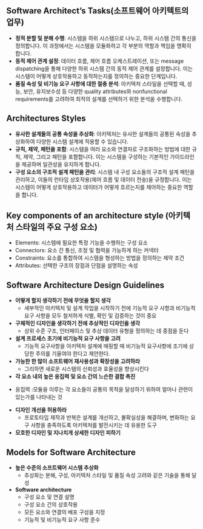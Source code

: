 ## Software Architect’s Tasks(소프트웨어 아키텍트의 업무)

- **정적 분할 및 분해 수행**: 시스템을 하위 시스템으로 나누고, 하위 시스템 간의 통신을 정의합니다. 이 과정에서는 시스템을 모듈화하고 각 부분의 역할과 책임을 명확히 합니다.
- **동적 제어 관계 설정**: 데이터 흐름, 제어 흐름 오케스트레이션, 또는 message dispatching을 통해 다양한 하위 시스템 간의 동적 제어 관계를 설정합니다. 이는 시스템이 어떻게 상호작용하고 동작하는지를 정의하는 중요한 단계입니다.
- **품질 속성 및 비기능 요구 사항에 대한 절충 분석**: 아키텍처 스타일을 선택할 때, 성능, 보안, 유지보수성 등 다양한 quality attributes와 nonfunctional requirements를 고려하여 최적의 설계를 선택하기 위한 분석을 수행합니다.

## Architectures Styles

- **유사한 설계들의 공통 속성을 추상화**: 아키텍처는 유사한 설계들의 공통된 속성을 추상화하여 다양한 시스템 설계에 적용할 수 있습니다.
- **규칙, 제약, 패턴을 포함**: 시스템을 여러 요소와 연결자로 구조화하는 방법에 대한 규칙, 제약, 그리고 패턴을 포함합니다. 이는 시스템을 구성하는 기본적인 가이드라인을 제공하며 일관성을 유지하게 합니다.
- **구성 요소의 구조적 설계 패턴을 관리**: 시스템 내 구성 요소들의 구조적 설계 패턴을 관리하고, 이들의 런타임 상호작용(제어 흐름 및 데이터 전송)을 규정합니다. 이는 시스템이 어떻게 상호작용하고 데이터가 어떻게 흐르는지를 제어하는 중요한 역할을 합니다.

## Key components of an architecture style (아키텍처 스타일의 주요 구성 요소)

- Elements: 시스템에 필요한 특정 기능을 수행하는 구성 요소
- Connectors: 요소 간 통신, 조정 및 협력을 가능하게 하는 커넥터
- Constraints: 요소를 통합하여 시스템을 형성하는 방법을 정의하는 제약 조건
- Attributes: 선택한 구조의 장점과 단점을 설명하는 속성

## Software Architecture Design Guidelines

- **어떻게 할지 생각하기 전에 무엇을 할지 생각**
    - 세부적인 아키텍처 및 설계 작업을 시작하기 전에 기능적 요구 사항과 비기능적 요구 사항을 모두 철저하게 식별, 확인 및 검증하는 것이 중요
- **구체적인 디자인을 생각하기 전에 추상적인 디자인을 생각**
    - 상위 수준 구조, 인터페이스 및 추상 데이터 유형을 정의하는 데 중점을 둔다
- **설계 프로세스 초기에 비기능적 요구 사항을 고려**
    - 기능적 요구사항을 아키텍처 설계에 매핑할 때 비기능적 요구사항에 조기에 상당한 주의를 기울여야 한다고 제안한다.
- **가능한 한 많이 소프트웨어 재사용성과 확장성을 고려하라**
    - 그리하면 새로운 시스템의 신뢰성과 효율성을 향상시킨다
- **각 요소 내의 높은 응집력 및 요소 간의 느슨한 결합 촉진**

* 응집력 :모듈을 이루는 각 요소들이 공통의 목적을 달성하기 위하여 얼마나 관련이 있는가를 나타내는 것

- **디자인 개선을 허용하라**
    - 프로토타입 제작과 반복은 설계를 개선하고, 불확실성을 해결하며, 변화하는 요구 사항을 충족하도록 아키텍처를 발전시키는 데 유용한 도구
- **모호한 디자인 및 지나치게 상세한 디자인 피하기**

## Models for Software Architecture

- **높은 수준의 소프트웨어 시스템 추상화**
    - 추상화는 분해, 구성, 아키텍처 스타일 및 품질 속성 고려와 같은 기술을 통해 달성
- **Software architecture**
    - 구성 요소 및 연결 설명
    - 구성 요소 간의 상호작용
    - 모든 요소와 연결의 배포 구성을 지정
    - 기능적 및 비기능적 요구 사항 준수
